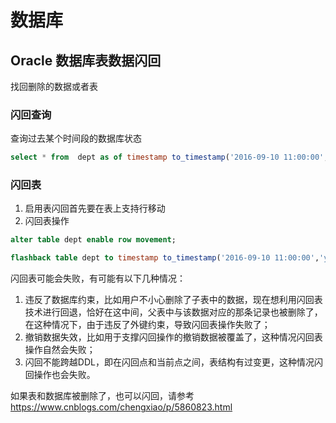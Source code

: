 # 数据库

## Oracle 数据库表数据闪回

找回删除的数据或者表

### 闪回查询
查询过去某个时间段的数据库状态

```sql
select * from  dept as of timestamp to_timestamp('2016-09-10 11:00:00','yyyy-mm-dd hh24:mi:ss');
```

### 闪回表

1. 启用表闪回首先要在表上支持行移动
2. 闪回表操作
```sql
alter table dept enable row movement;

flashback table dept to timestamp to_timestamp('2016-09-10 11:00:00','yyyy-mm-dd hh24:mi:ss');
```
闪回表可能会失败，有可能有以下几种情况：
1. 违反了数据库约束，比如用户不小心删除了子表中的数据，现在想利用闪回表技术进行回退，恰好在这中间，父表中与该数据对应的那条记录也被删除了，在这种情况下，由于违反了外键约束，导致闪回表操作失败了；
2. 撤销数据失效，比如用于支撑闪回操作的撤销数据被覆盖了，这种情况闪回表操作自然会失败；
3. 闪回不能跨越DDL，即在闪回点和当前点之间，表结构有过变更，这种情况闪回操作也会失败。

如果表和数据库被删除了，也可以闪回，请参考 
<https://www.cnblogs.com/chengxiao/p/5860823.html>